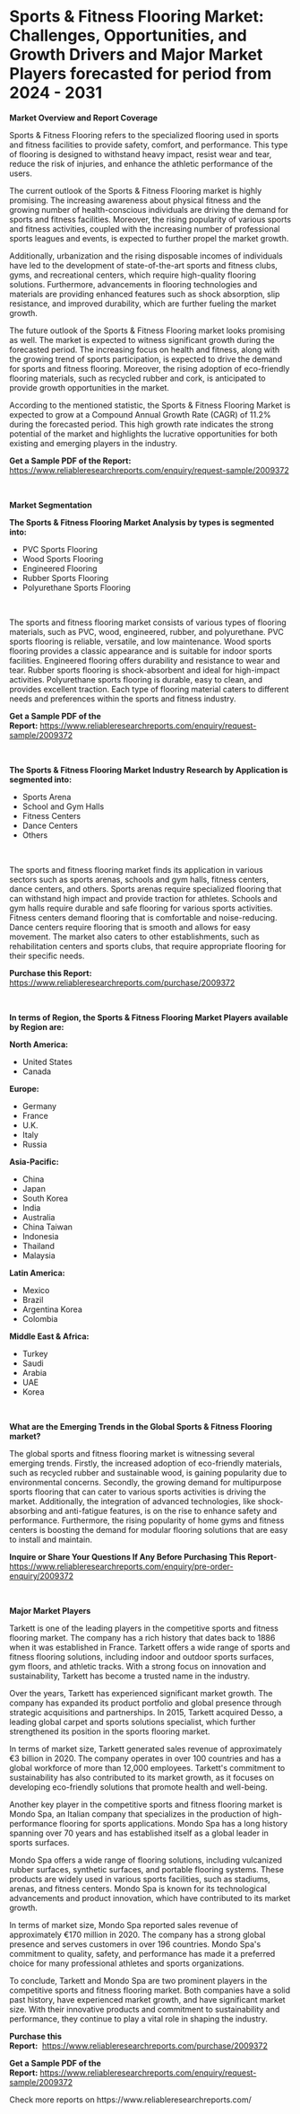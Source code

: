 <p><h1>Sports & Fitness Flooring Market: Challenges, Opportunities, and Growth Drivers and Major Market Players forecasted for period from 2024 - 2031</h1></p><p><strong>Market Overview and Report Coverage</strong></p>
<p><p>Sports & Fitness Flooring refers to the specialized flooring used in sports and fitness facilities to provide safety, comfort, and performance. This type of flooring is designed to withstand heavy impact, resist wear and tear, reduce the risk of injuries, and enhance the athletic performance of the users.</p><p>The current outlook of the Sports & Fitness Flooring market is highly promising. The increasing awareness about physical fitness and the growing number of health-conscious individuals are driving the demand for sports and fitness facilities. Moreover, the rising popularity of various sports and fitness activities, coupled with the increasing number of professional sports leagues and events, is expected to further propel the market growth.</p><p>Additionally, urbanization and the rising disposable incomes of individuals have led to the development of state-of-the-art sports and fitness clubs, gyms, and recreational centers, which require high-quality flooring solutions. Furthermore, advancements in flooring technologies and materials are providing enhanced features such as shock absorption, slip resistance, and improved durability, which are further fueling the market growth.</p><p>The future outlook of the Sports & Fitness Flooring market looks promising as well. The market is expected to witness significant growth during the forecasted period. The increasing focus on health and fitness, along with the growing trend of sports participation, is expected to drive the demand for sports and fitness flooring. Moreover, the rising adoption of eco-friendly flooring materials, such as recycled rubber and cork, is anticipated to provide growth opportunities in the market.</p><p>According to the mentioned statistic, the Sports & Fitness Flooring Market is expected to grow at a Compound Annual Growth Rate (CAGR) of 11.2% during the forecasted period. This high growth rate indicates the strong potential of the market and highlights the lucrative opportunities for both existing and emerging players in the industry.</p></p>
<p><strong>Get a Sample PDF of the Report:</strong> <a href="https://www.reliableresearchreports.com/enquiry/request-sample/2009372">https://www.reliableresearchreports.com/enquiry/request-sample/2009372</a></p>
<p>&nbsp;</p>
<p><strong>Market Segmentation</strong></p>
<p><strong>The Sports & Fitness Flooring Market Analysis by types is segmented into:</strong></p>
<p><ul><li>PVC Sports Flooring</li><li>Wood Sports Flooring</li><li>Engineered Flooring</li><li>Rubber Sports Flooring</li><li>Polyurethane Sports Flooring</li></ul></p>
<p>&nbsp;</p>
<p><p>The sports and fitness flooring market consists of various types of flooring materials, such as PVC, wood, engineered, rubber, and polyurethane. PVC sports flooring is reliable, versatile, and low maintenance. Wood sports flooring provides a classic appearance and is suitable for indoor sports facilities. Engineered flooring offers durability and resistance to wear and tear. Rubber sports flooring is shock-absorbent and ideal for high-impact activities. Polyurethane sports flooring is durable, easy to clean, and provides excellent traction. Each type of flooring material caters to different needs and preferences within the sports and fitness industry.</p></p>
<p><strong>Get a Sample PDF of the Report:</strong>&nbsp;<a href="https://www.reliableresearchreports.com/enquiry/request-sample/2009372">https://www.reliableresearchreports.com/enquiry/request-sample/2009372</a></p>
<p>&nbsp;</p>
<p><strong>The Sports & Fitness Flooring Market Industry Research by Application is segmented into:</strong></p>
<p><ul><li>Sports Arena</li><li>School and Gym Halls</li><li>Fitness Centers</li><li>Dance Centers</li><li>Others</li></ul></p>
<p>&nbsp;</p>
<p><p>The sports and fitness flooring market finds its application in various sectors such as sports arenas, schools and gym halls, fitness centers, dance centers, and others. Sports arenas require specialized flooring that can withstand high impact and provide traction for athletes. Schools and gym halls require durable and safe flooring for various sports activities. Fitness centers demand flooring that is comfortable and noise-reducing. Dance centers require flooring that is smooth and allows for easy movement. The market also caters to other establishments, such as rehabilitation centers and sports clubs, that require appropriate flooring for their specific needs.</p></p>
<p><strong>Purchase this Report:</strong>&nbsp; <a href="https://www.reliableresearchreports.com/purchase/2009372">https://www.reliableresearchreports.com/purchase/2009372</a></p>
<p>&nbsp;</p>
<p><strong>In terms of Region, the Sports & Fitness Flooring Market Players available by Region are:</strong></p>
<p>
    <p> <strong> North America: </strong>
        <ul>
            <li>United States</li>
            <li>Canada</li>
        </ul>
        </p> 
    <p> <strong> Europe: </strong>
        <ul>
            <li>Germany</li>
            <li>France</li>
            <li>U.K.</li>
            <li>Italy</li>
            <li>Russia</li>
        </ul>
        </p> 
    <p> <strong> Asia-Pacific: </strong>
        <ul>
            <li>China</li>
            <li>Japan</li>
            <li>South Korea</li>
            <li>India</li>
            <li>Australia</li>
            <li>China Taiwan</li>
            <li>Indonesia</li>
            <li>Thailand</li>
            <li>Malaysia</li>
        </ul>
        </p> 
    <p> <strong> Latin America: </strong>
        <ul>
            <li>Mexico</li>
            <li>Brazil</li>
            <li>Argentina Korea</li>
            <li>Colombia</li>
        </ul>
        </p> 
    <p> <strong> Middle East & Africa: </strong>
        <ul>
            <li>Turkey</li>
            <li>Saudi</li>
            <li>Arabia</li>
            <li>UAE</li>
            <li>Korea</li>
        </ul>
    </p>
    </p>
<p>&nbsp;</p>
<p><strong>What are the Emerging Trends in the Global Sports & Fitness Flooring market?</strong></p>
<p><p>The global sports and fitness flooring market is witnessing several emerging trends. Firstly, the increased adoption of eco-friendly materials, such as recycled rubber and sustainable wood, is gaining popularity due to environmental concerns. Secondly, the growing demand for multipurpose sports flooring that can cater to various sports activities is driving the market. Additionally, the integration of advanced technologies, like shock-absorbing and anti-fatigue features, is on the rise to enhance safety and performance. Furthermore, the rising popularity of home gyms and fitness centers is boosting the demand for modular flooring solutions that are easy to install and maintain.</p></p>
<p><strong>Inquire or Share Your Questions If Any Before Purchasing This Report</strong>- <a href="https://www.reliableresearchreports.com/enquiry/pre-order-enquiry/2009372">https://www.reliableresearchreports.com/enquiry/pre-order-enquiry/2009372</a></p>
<p>&nbsp;</p>
<p><strong>Major Market Players</strong></p>
<p><p>Tarkett is one of the leading players in the competitive sports and fitness flooring market. The company has a rich history that dates back to 1886 when it was established in France. Tarkett offers a wide range of sports and fitness flooring solutions, including indoor and outdoor sports surfaces, gym floors, and athletic tracks. With a strong focus on innovation and sustainability, Tarkett has become a trusted name in the industry. </p><p>Over the years, Tarkett has experienced significant market growth. The company has expanded its product portfolio and global presence through strategic acquisitions and partnerships. In 2015, Tarkett acquired Desso, a leading global carpet and sports solutions specialist, which further strengthened its position in the sports flooring market.</p><p>In terms of market size, Tarkett generated sales revenue of approximately €3 billion in 2020. The company operates in over 100 countries and has a global workforce of more than 12,000 employees. Tarkett's commitment to sustainability has also contributed to its market growth, as it focuses on developing eco-friendly solutions that promote health and well-being.</p><p>Another key player in the competitive sports and fitness flooring market is Mondo Spa, an Italian company that specializes in the production of high-performance flooring for sports applications. Mondo Spa has a long history spanning over 70 years and has established itself as a global leader in sports surfaces.</p><p>Mondo Spa offers a wide range of flooring solutions, including vulcanized rubber surfaces, synthetic surfaces, and portable flooring systems. These products are widely used in various sports facilities, such as stadiums, arenas, and fitness centers. Mondo Spa is known for its technological advancements and product innovation, which have contributed to its market growth.</p><p>In terms of market size, Mondo Spa reported sales revenue of approximately €170 million in 2020. The company has a strong global presence and serves customers in over 196 countries. Mondo Spa's commitment to quality, safety, and performance has made it a preferred choice for many professional athletes and sports organizations.</p><p>To conclude, Tarkett and Mondo Spa are two prominent players in the competitive sports and fitness flooring market. Both companies have a solid past history, have experienced market growth, and have significant market size. With their innovative products and commitment to sustainability and performance, they continue to play a vital role in shaping the industry.</p></p>
<p><strong>Purchase this Report:</strong>&nbsp;&nbsp;<a href="https://www.reliableresearchreports.com/purchase/2009372">https://www.reliableresearchreports.com/purchase/2009372</a></p>
<p></p>
<p><strong>Get a Sample PDF of the Report:</strong>&nbsp;<a href="https://www.reliableresearchreports.com/enquiry/request-sample/2009372">https://www.reliableresearchreports.com/enquiry/request-sample/2009372</a></p>
<p>Check more reports on https://www.reliableresearchreports.com/</p>